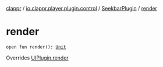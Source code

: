 [clappr](../../index.md) / [io.clappr.player.plugin.control](../index.md) / [SeekbarPlugin](index.md) / [render](./render.md)

# render

`open fun render(): `[`Unit`](https://kotlinlang.org/api/latest/jvm/stdlib/kotlin/-unit/index.html)

Overrides [UIPlugin.render](../../io.clappr.player.plugin/-u-i-plugin/render.md)

